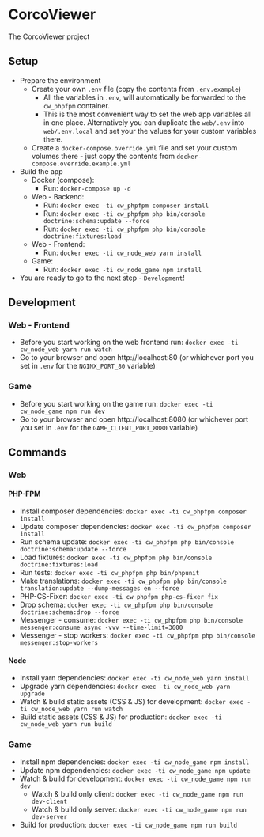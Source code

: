 # CorcoViewer

The CorcoViewer project


## Setup

* Prepare the environment
  * Create your own `.env` file (copy the contents from `.env.example`)
    * All the variables in `.env`, will automatically be forwarded to the `cw_phpfpm` container.
    * This is the most convenient way to set the web app variables all in one place. Alternatively you can duplicate the `web/.env` into `web/.env.local` and set your the values for your custom variables there.
  * Create a `docker-compose.override.yml` file and set your custom volumes there - just copy the contents from `docker-compose.override.example.yml`
* Build the app
  * Docker (compose):
    * Run: `docker-compose up -d`
  * Web - Backend:
    * Run: `docker exec -ti cw_phpfpm composer install`
    * Run: `docker exec -ti cw_phpfpm php bin/console doctrine:schema:update --force`
    * Run: `docker exec -ti cw_phpfpm php bin/console doctrine:fixtures:load`
  * Web - Frontend:
    * Run: `docker exec -ti cw_node_web yarn install`
  * Game:
    * Run: `docker exec -ti cw_node_game npm install`
* You are ready to go to the next step - `Development`!


## Development

### Web - Frontend

* Before you start working on the web frontend run: `docker exec -ti cw_node_web yarn run watch`
* Go to your browser and open http://localhost:80 (or whichever port you set in `.env` for the `NGINX_PORT_80` variable)

### Game

* Before you start working on the game run: `docker exec -ti cw_node_game npm run dev`
* Go to your browser and open http://localhost:8080 (or whichever port you set in `.env` for the `GAME_CLIENT_PORT_8080` variable)


## Commands

### Web

#### PHP-FPM

* Install composer dependencies: `docker exec -ti cw_phpfpm composer install`
* Update composer dependencies: `docker exec -ti cw_phpfpm composer install`
* Run schema update: `docker exec -ti cw_phpfpm php bin/console doctrine:schema:update --force`
* Load fixtures: `docker exec -ti cw_phpfpm php bin/console doctrine:fixtures:load`
* Run tests: `docker exec -ti cw_phpfpm php bin/phpunit`
* Make translations: `docker exec -ti cw_phpfpm php bin/console translation:update --dump-messages en --force`
* PHP-CS-Fixer: `docker exec -ti cw_phpfpm php-cs-fixer fix`
* Drop schema: `docker exec -ti cw_phpfpm php bin/console doctrine:schema:drop --force`
* Messenger - consume: `docker exec -ti cw_phpfpm php bin/console messenger:consume async -vvv --time-limit=3600`
* Messenger - stop workers: `docker exec -ti cw_phpfpm php bin/console messenger:stop-workers`

#### Node

* Install yarn dependencies: `docker exec -ti cw_node_web yarn install`
* Upgrade yarn dependencies: `docker exec -ti cw_node_web yarn upgrade`
* Watch & build static assets (CSS & JS) for development: `docker exec -ti cw_node_web yarn run watch`
* Build static assets (CSS & JS) for production: `docker exec -ti cw_node_web yarn run build`

### Game

* Install npm dependencies: `docker exec -ti cw_node_game npm install`
* Update npm dependencies: `docker exec -ti cw_node_game npm update`
* Watch & build for development: `docker exec -ti cw_node_game npm run dev`
  * Watch & build only client: `docker exec -ti cw_node_game npm run dev-client`
  * Watch & build only server: `docker exec -ti cw_node_game npm run dev-server`
* Build for production: `docker exec -ti cw_node_game npm run build`
